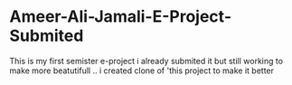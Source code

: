 # Ameer-Ali-Jamali-E-Project-Submited
This is my first semister e-project i already submited it but still working to make more beatutifull ..
 i created clone of 'this project to make it better
